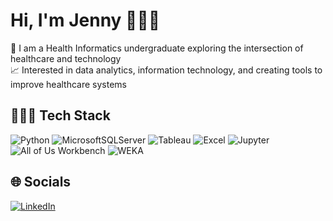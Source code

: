 
# Hi, I'm Jenny 🙋🏻‍♀️ 
🏥 I am a Health Informatics undergraduate exploring the intersection of healthcare and technology<br> 
📈 Interested in data analytics, information technology, and creating tools to improve healthcare systems
## 👩🏻‍💻 Tech Stack
![Python](https://img.shields.io/badge/python-3670A0?style=for-the-badge&logo=python&logoColor=ffdd54) ![MicrosoftSQLServer](https://img.shields.io/badge/Microsoft%20SQL%20Server-CC2927?style=for-the-badge&logo=microsoft%20sql%20server&logoColor=white) ![Tableau](https://img.shields.io/badge/Tableau-E97627?style=for-the-badge&logo=tableau&logoColor=white) ![Excel](https://img.shields.io/badge/Excel-217346?style=for-the-badge&logo=microsoftexcel&logoColor=white) ![Jupyter](https://img.shields.io/badge/Jupyter-F37626?style=for-the-badge&logo=jupyter&logoColor=white) ![All of Us Workbench](https://img.shields.io/badge/All%20of%20Us%20Workbench-005073?style=for-the-badge&logo=databricks&logoColor=white) ![WEKA](https://img.shields.io/badge/WEKA-006BB6?style=for-the-badge&logo=dataiku&logoColor=white)

## 🌐 Socials
[![LinkedIn](https://img.shields.io/badge/LinkedIn-%230077B5.svg?logo=linkedin&logoColor=white)](https://linkedin.com/in/jenny-rivera-healthinfo) 
<!-- Proudly created with GPRM ( https://gprm.itsvg.in ) --> 






<!-- Proudly created with GPRM ( https://gprm.itsvg.in ) -->
